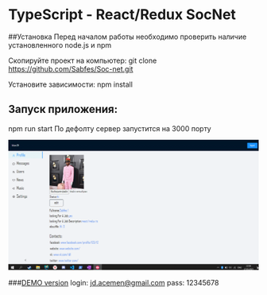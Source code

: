 # TypeScript - React/Redux SocNet
##Установка
Перед началом работы необходимо проверить наличие установленного node.js и npm

Скопируйте проект на компьютер:
git clone https://github.com/Sabfes/Soc-net.git

Установите зависимости:
npm install

## Запуск приложения:
npm run start
По дефолту сервер запустится на 3000 порту

![Функционал приложения](socnet.gif)

###[DEMO version](https://sabfes.github.io/Soc-net/) 
login: jd.acemen@gmail.com
pass: 12345678
